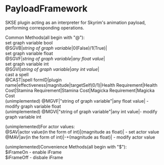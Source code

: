 # PayloadFramework
SKSE plugin acting as an interpreter for Skyrim's animation payload, performing corresponding operations.

Common Methods(all begin with "@"):<br/>
set graph variable bool<br/>
@SGVB|_string of graph variable_|0(False)/1(True)|<br/>
set graph variable float<br/>
@SGVF|_string of graph variable_|_any float value_|<br/>
set graph variable int<br/>
@SGVI|_string of graph variable_|_any int value_|<br/>
cast a spell<br/>
@CAST|spell formID|plugin name|effectiveness|magnitude|targetSelf(0/1)|Health Requirement|Health Cost|Stamina Requirement|Stamina Cost|Magicka Requirement|Magicka Cost<br/>
(unimplemented) @MGVF|"string of graph variable"|any float value| - modify graph variable float<br/> 
(unimplemented) @MGVI|"string of graph variable"|any int value|- modify graph variable int<br/>

(unimplemented)For actor values:<br/>
@SAV|actor value(in the form of int)|(magnitude as float)| - set actor value<br/>
@MAV|av(in the form of int)|-+(magnitude as float)| - modify actor value<br/>



(unimplemented)Convenience Methods(all begin with "$"):<br/>
$iFrameOn - enable iFrame<br/>
$iFrameOff - disbale iFrame<br/>
